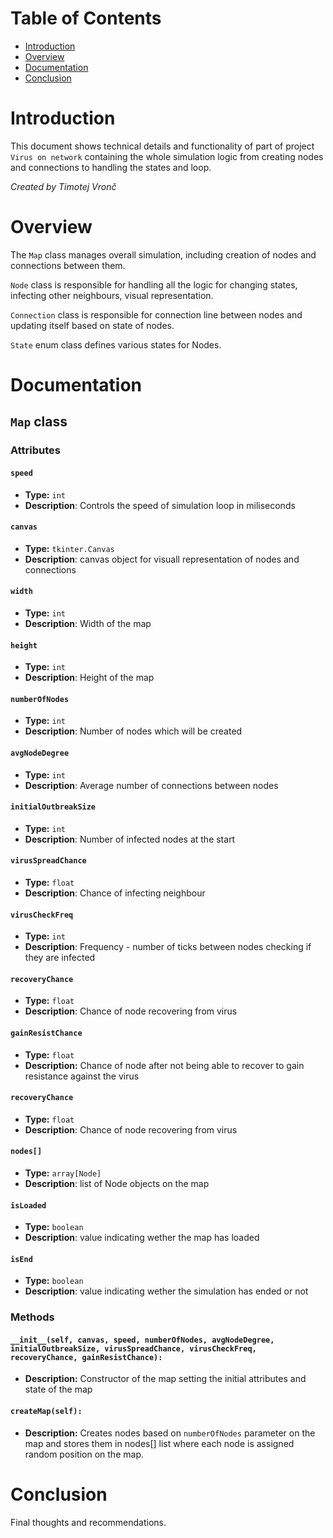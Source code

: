 # Table of Contents

- [Introduction](#introduction)
- [Overview](#Overviw)
- [Documentation](#documentation)
- [Conclusion](#conclusion)

# Introduction
This document shows technical details and functionality of part of project `Virus on network`
containing the whole simulation logic from creating nodes and connections to handling the states and loop.

*Created by Timotej Vronč*

# Overview
The `Map` class manages overall simulation, including creation of nodes and connections between them.

`Node` class is responsible for handling all the logic for changing states, infecting other neighbours, visual representation.

`Connection` class is responsible for connection line between nodes and updating itself based on state of nodes.

`State` enum class defines various states for Nodes.


# Documentation

## `Map` class

### Attributes

#### `speed`
- **Type:** `int`
- **Description**: Controls the speed of simulation loop in miliseconds

#### `canvas`
- **Type:** `tkinter.Canvas`
- **Description**: canvas object for visuall representation of nodes and connections

#### `width`
- **Type:** `int`
- **Description**: Width of the map

#### `height`
- **Type:** `int`
- **Description**: Height of the map

#### `numberOfNodes`
- **Type:** `int`
- **Description**: Number of nodes which will be created

#### `avgNodeDegree`
- **Type:** `int`
- **Description**: Average number of connections between nodes

#### `initialOutbreakSize`
- **Type:** `int`
- **Description**: Number of infected nodes at the start 

#### `virusSpreadChance`
- **Type:** `float`
- **Description**: Chance of infecting neighbour

#### `virusCheckFreq`
- **Type:** `int`
- **Description**: Frequency - number of ticks between nodes checking if they are infected

#### `recoveryChance`
- **Type:** `float`
- **Description**: Chance of node recovering from virus

#### `gainResistChance`
- **Type:** `float`
- **Description:** Chance of node after not being able to recover to gain resistance against the virus

#### `recoveryChance`
- **Type:** `float`
- **Description**: Chance of node recovering from virus

#### `nodes[]`
- **Type:** `array[Node]`
- **Description**: list of Node objects on the map

#### `isLoaded`
- **Type:** `boolean`
- **Description**: value indicating wether the map has loaded

#### `isEnd`
- **Type:** `boolean`
- **Description**: value indicating wether the simulation has ended or not

### Methods

####  `__init__(self, canvas, speed, numberOfNodes, avgNodeDegree, initialOutbreakSize, virusSpreadChance, virusCheckFreq, recoveryChance, gainResistChance):`
- **Description:** Constructor of the map setting the initial attributes and state of the map

#### `createMap(self):`
- **Description:** Creates nodes based on `numberOfNodes` parameter on the map and stores them in nodes[] list where each node is assigned random position on the map.

# Conclusion
Final thoughts and recommendations.

